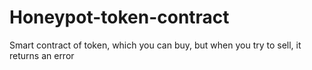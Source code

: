 # Honeypot-token-contract
Smart contract of token, which you can buy, but when you try to sell, it returns an error
